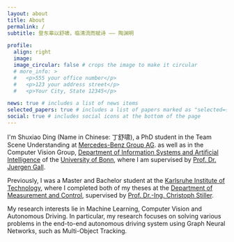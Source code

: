 ```yaml
---
layout: about
title: About
permalink: /
subtitle: 登东皋以舒啸，临清流而赋诗 —— 陶渊明

profile:
  align: right
  image: 
  image_circular: false # crops the image to make it circular
  # more_info: >
  #   <p>555 your office number</p>
  #   <p>123 your address street</p>
  #   <p>Your City, State 12345</p>

news: true # includes a list of news items
selected_papers: true # includes a list of papers marked as "selected={true}"
social: true # includes social icons at the bottom of the page
---
```


I'm Shuxiao Ding (Name in Chinese: 丁舒啸), a PhD student in the Team Scene Understanding at [Mercedes-Benz Group AG](https://www.mercedes-benz.com/en/). as well as in the Computer Vision Group, [Department of Information Systems and Artificial Intelligence](https://www.iai.uni-bonn.de) of the [University of Bonn](https://www.uni-bonn.de/en/home), where I am supervised by [Prof. Dr. Juergen Gall](http://gall.cv-uni-bonn.de). 

Previously, I was a Master and Bachelor student at the [Karlsruhe Institute of Technology](https://www.kit.edu/english/), where I completed both of my theses at the [Department of Measurement and Control](https://www.mrt.kit.edu/english/index.php), supervised by [Prof. Dr.-Ing. Christoph Stiller](https://www.mrt.kit.edu/english/mitarbeiter_stiller.php).

My research interests lie in Machine Learning, Computer Vision and Autonomous Driving. In particular, my research focuses on solving various problems in the end-to-end autonomous driving system using Graph Neural Networks, such as Multi-Object Tracking.

